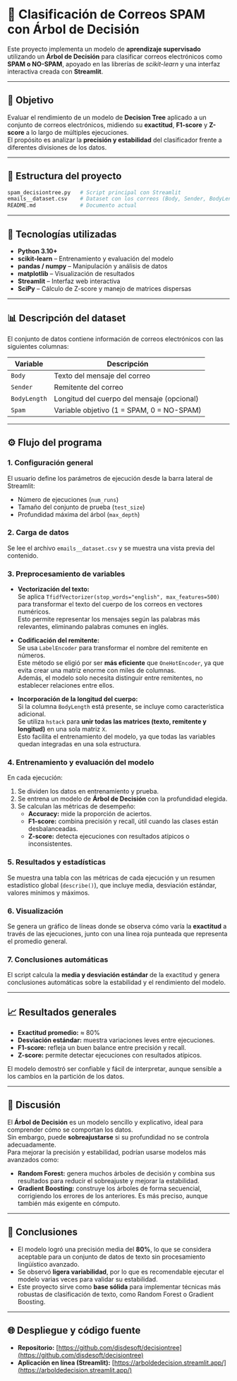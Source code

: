 # 📧 Clasificación de Correos SPAM con Árbol de Decisión

Este proyecto implementa un modelo de **aprendizaje supervisado** utilizando un **Árbol de Decisión** para clasificar correos electrónicos como **SPAM o NO-SPAM**, apoyado en las librerías de *scikit-learn* y una interfaz interactiva creada con **Streamlit**.

---

## 🚀 Objetivo

Evaluar el rendimiento de un modelo de **Decision Tree** aplicado a un conjunto de correos electrónicos, midiendo su **exactitud**, **F1-score** y **Z-score** a lo largo de múltiples ejecuciones.  
El propósito es analizar la **precisión y estabilidad** del clasificador frente a diferentes divisiones de los datos.

---

## 🧩 Estructura del proyecto

```bash
spam_decisiontree.py   # Script principal con Streamlit
emails__dataset.csv    # Dataset con los correos (Body, Sender, BodyLength, Spam)
README.md              # Documento actual
```

---

## 🧠 Tecnologías utilizadas

- **Python 3.10+**
- **scikit-learn** – Entrenamiento y evaluación del modelo
- **pandas / numpy** – Manipulación y análisis de datos
- **matplotlib** – Visualización de resultados
- **Streamlit** – Interfaz web interactiva
- **SciPy** – Cálculo de Z-score y manejo de matrices dispersas

---

## 📊 Descripción del dataset

El conjunto de datos contiene información de correos electrónicos con las siguientes columnas:

| Variable | Descripción |
|-----------|-------------|
| `Body` | Texto del mensaje del correo |
| `Sender` | Remitente del correo |
| `BodyLength` | Longitud del cuerpo del mensaje (opcional) |
| `Spam` | Variable objetivo (1 = SPAM, 0 = NO-SPAM) |

---

## ⚙️ Flujo del programa

### **1. Configuración general**
El usuario define los parámetros de ejecución desde la barra lateral de Streamlit:
- Número de ejecuciones (`num_runs`)
- Tamaño del conjunto de prueba (`test_size`)
- Profundidad máxima del árbol (`max_depth`)

### **2. Carga de datos**
Se lee el archivo `emails__dataset.csv` y se muestra una vista previa del contenido.

### **3. Preprocesamiento de variables**

- **Vectorización del texto:**  
  Se aplica `TfidfVectorizer(stop_words="english", max_features=500)` para transformar el texto del cuerpo de los correos en vectores numéricos.  
  Esto permite representar los mensajes según las palabras más relevantes, eliminando palabras comunes en inglés.

- **Codificación del remitente:**  
  Se usa `LabelEncoder` para transformar el nombre del remitente en números.  
  Este método se eligió por ser **más eficiente** que `OneHotEncoder`, ya que evita crear una matriz enorme con miles de columnas.  
  Además, el modelo solo necesita distinguir entre remitentes, no establecer relaciones entre ellos.

- **Incorporación de la longitud del cuerpo:**  
  Si la columna `BodyLength` está presente, se incluye como característica adicional.  
  Se utiliza `hstack` para **unir todas las matrices (texto, remitente y longitud)** en una sola matriz `X`.  
  Esto facilita el entrenamiento del modelo, ya que todas las variables quedan integradas en una sola estructura.

### **4. Entrenamiento y evaluación del modelo**

En cada ejecución:
1. Se dividen los datos en entrenamiento y prueba.  
2. Se entrena un modelo de **Árbol de Decisión** con la profundidad elegida.  
3. Se calculan las métricas de desempeño:
   - **Accuracy:** mide la proporción de aciertos.  
   - **F1-score:** combina precisión y recall, útil cuando las clases están desbalanceadas.  
   - **Z-score:** detecta ejecuciones con resultados atípicos o inconsistentes.

### **5. Resultados y estadísticas**

Se muestra una tabla con las métricas de cada ejecución y un resumen estadístico global (`describe()`), que incluye media, desviación estándar, valores mínimos y máximos.

### **6. Visualización**

Se genera un gráfico de líneas donde se observa cómo varía la **exactitud** a través de las ejecuciones, junto con una línea roja punteada que representa el promedio general.

### **7. Conclusiones automáticas**

El script calcula la **media y desviación estándar** de la exactitud y genera conclusiones automáticas sobre la estabilidad y el rendimiento del modelo.

---

## 📈 Resultados generales

- **Exactitud promedio:** ≈ 80%  
- **Desviación estándar:** muestra variaciones leves entre ejecuciones.  
- **F1-score:** refleja un buen balance entre precisión y recall.  
- **Z-score:** permite detectar ejecuciones con resultados atípicos.

El modelo demostró ser confiable y fácil de interpretar, aunque sensible a los cambios en la partición de los datos.

---

## 💬 Discusión

El **Árbol de Decisión** es un modelo sencillo y explicativo, ideal para comprender cómo se comportan los datos.  
Sin embargo, puede **sobreajustarse** si su profundidad no se controla adecuadamente.  
Para mejorar la precisión y estabilidad, podrían usarse modelos más avanzados como:

- **Random Forest:** genera muchos árboles de decisión y combina sus resultados para reducir el sobreajuste y mejorar la estabilidad.  
- **Gradient Boosting:** construye los árboles de forma secuencial, corrigiendo los errores de los anteriores. Es más preciso, aunque también más exigente en cómputo.

---

## 🧩 Conclusiones

- El modelo logró una precisión media del **80%**, lo que se considera aceptable para un conjunto de datos de texto sin procesamiento lingüístico avanzado.  
- Se observó **ligera variabilidad**, por lo que es recomendable ejecutar el modelo varias veces para validar su estabilidad.  
- Este proyecto sirve como **base sólida** para implementar técnicas más robustas de clasificación de texto, como Random Forest o Gradient Boosting.

---

## 🌐 Despliegue y código fuente

- **Repositorio:** [https://github.com/disdesoft/decisiontree](https://github.com/disdesoft/decisiontree)  
- **Aplicación en línea (Streamlit):** [https://arboldedecision.streamlit.app/](https://arboldedecision.streamlit.app/)
